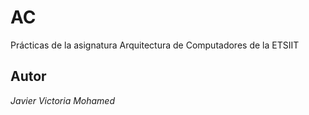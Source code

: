 # AC
Prácticas de la asignatura Arquitectura de Computadores de la ETSIIT

## Autor

*Javier Victoria Mohamed*
